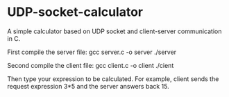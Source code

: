 # UDP-socket-calculator
A simple calculator based on UDP socket and client-server communication in C.

First compile the server file:
gcc server.c -o server
./server

Second compile the client file:
gcc client.c -o client
./cient

Then type your expression to be calculated.
For example,
client sends the request expression 3*5
and the server answers back 15.
